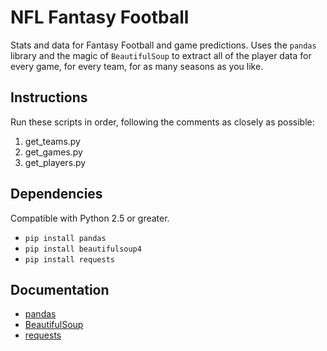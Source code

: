 # NFL Fantasy Football

Stats and data for Fantasy Football and game predictions.
Uses the `pandas` library and the magic of `BeautifulSoup` to
extract all of the player data for every game, for every team, 
for as many seasons as you like.

## Instructions

Run these scripts in order, following the comments as closely as possible:

1. get_teams.py
2. get_games.py
3. get_players.py

## Dependencies

Compatible with Python 2.5 or greater.

- `pip install pandas`
- `pip install beautifulsoup4`
- `pip install requests`

## Documentation

- [pandas](http://pandas.pydata.org/pandas-docs/stable/)
- [BeautifulSoup](http://www.crummy.com/software/BeautifulSoup/bs4/doc/#beautiful-soup-documentation)
- [requests](http://www.python-requests.org/en/latest/)
